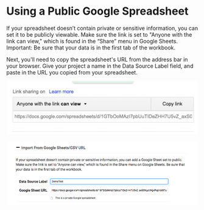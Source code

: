 # Using a Public Google Spreadsheet

If your spreadsheet doesn’t contain private or sensitive information, you can set it to be publicly viewable. Make sure the link is set to "Anyone with the link can view," which is found in the “Share” menu in Google Sheets. Important: Be sure that your data is in the first tab of the workbook.

Next, you'll need to copy the spreadsheet's URL from the address bar in your browser. Give your project a name in the Data Source Label field, and paste in the URL you copied from your spreadsheet.

![](../../.gitbook/assets/screen-shot-2019-09-09-at-9.20.09-am.png)

![](../../.gitbook/assets/screen-shot-2019-09-09-at-9.20.38-am.png)

